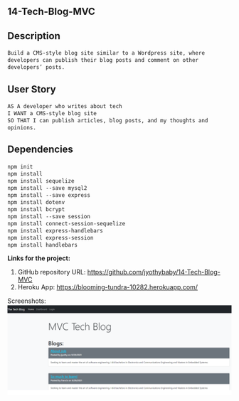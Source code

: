 ## 14-Tech-Blog-MVC

## Description
    Build a CMS-style blog site similar to a Wordpress site, where developers can publish their blog posts and comment on other developers’ posts.
## User Story
    AS A developer who writes about tech
    I WANT a CMS-style blog site
    SO THAT I can publish articles, blog posts, and my thoughts and opinions.
## Dependencies
    npm init 
    npm install 
    npm install sequelize
    npm install --save mysql2
    npm install --save express 
    npm install dotenv  
    npm install bcrypt 
    npm install --save session
    npm install connect-session-sequelize
    npm install express-handlebars
    npm install express-session
    npm install handlebars

<b>Links for the project:</b><br>
1. GitHub repository URL: https://github.com/jyothybaby/14-Tech-Blog-MVC
2. Heroku App: https://blooming-tundra-10282.herokuapp.com/

Screenshots:
![screen-1](https://github.com/jyothybaby/14-Tech-Blog-MVC/blob/main/screenshots/screen1.png)<br>
    






